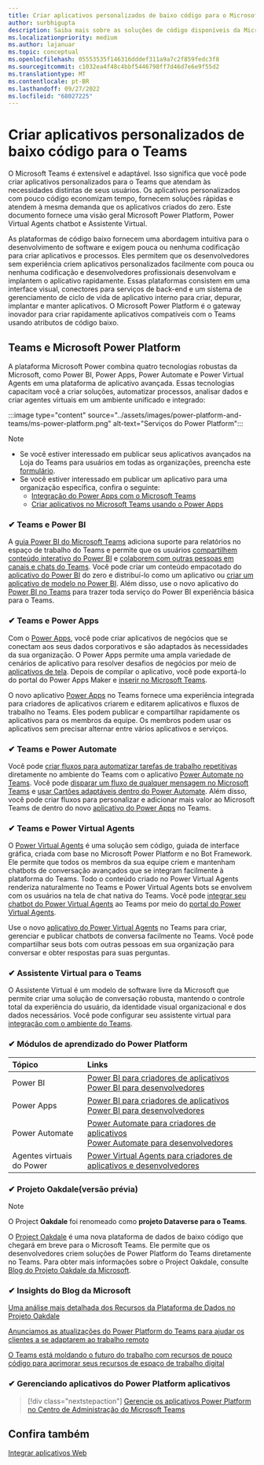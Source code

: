 ```yaml
---
title: Criar aplicativos personalizados de baixo código para o Microsoft Teams
author: surbhigupta
description: Saiba mais sobre as soluções de código disponíveis da Microsoft baixa e nenhuma solução de código com o Teams e o Microsoft Power Platform.
ms.localizationpriority: medium
ms.author: lajanuar
ms.topic: conceptual
ms.openlocfilehash: 05553535f146316dddef311a9a7c2f859fedc3f8
ms.sourcegitcommit: c1032ea4f48c4bbf5446798ff7d46d7e6e9f55d2
ms.translationtype: MT
ms.contentlocale: pt-BR
ms.lasthandoff: 09/27/2022
ms.locfileid: "68027225"
---
```

# <a name="create-low-code-custom-apps-for-teams"></a>Criar aplicativos personalizados de baixo código para o Teams

O Microsoft Teams é extensível e adaptável. Isso significa que você pode criar aplicativos personalizados para o Teams que atendam às necessidades distintas de seus usuários. Os aplicativos personalizados com pouco código economizam tempo, fornecem soluções rápidas e atendem à mesma demanda que os aplicativos criados do zero. Este documento fornece uma visão geral Microsoft Power Platform, Power Virtual Agents chatbot e Assistente Virtual.

As plataformas de código baixo fornecem uma abordagem intuitiva para o desenvolvimento de software e exigem pouca ou nenhuma codificação para criar aplicativos e processos. Eles permitem que os desenvolvedores sem experiência criem aplicativos personalizados facilmente com pouca ou nenhuma codificação e desenvolvedores profissionais desenvolvam e implantem o aplicativo rapidamente. Essas plataformas consistem em uma interface visual, conectores para serviços de back-end e um sistema de gerenciamento de ciclo de vida de aplicativo interno para criar, depurar, implantar e manter aplicativos. O Microsoft Power Platform é o gateway inovador para criar rapidamente aplicativos compatíveis com o Teams usando atributos de código baixo.

## <a name="teams-and-microsoft-power-platform"></a>Teams e Microsoft Power Platform

A plataforma Microsoft Power combina quatro tecnologias robustas da Microsoft, como Power BI, Power Apps, Power Automate e Power Virtual Agents em uma plataforma de aplicativo avançada. Essas tecnologias capacitam você a criar soluções, automatizar processos, analisar dados e criar agentes virtuais em um ambiente unificado e integrado:

:::image type="content" source="../assets/images/power-platform-and-teams/ms-power-platform.png" alt-text="Serviços do Power Platform":::

> [!NOTE]
>
> - Se você estiver interessado em publicar seus aplicativos avançados na Loja do Teams para usuários em todas as organizações, preencha este [formulário](https://go.microsoft.com/fwlink/?linkid=2204468).
> - Se você estiver interessado em publicar um aplicativo para uma organização específica, confira o seguinte:
>   - [Integração do Power Apps com o Microsoft Teams](/power-apps/teams/overview)
>   - [Criar aplicativos no Microsoft Teams usando o Power Apps](/power-apps/teams/create-apps-overview)

### <a name="-teams-and-power-bi"></a>✔ Teams e Power BI

A [guia Power BI do Microsoft Teams](https://powerbi.microsoft.com/blog/announcing-new-power-bi-tab-for-microsoft-teams/) adiciona suporte para relatórios no espaço de trabalho do Teams e permite que os usuários [compartilhem conteúdo interativo do Power BI](/power-bi/collaborate-share/service-embed-report-microsoft-teams) e [colaborem com outras pessoas em canais e chats do Teams](/power-bi/collaborate-share/service-collaborate-microsoft-teams). Você pode criar um conteúdo empacotado do [aplicativo do Power BI](/power-bi/collaborate-share/service-create-distribute-apps) do zero e distribuí-lo como um aplicativo ou [criar um aplicativo de modelo no Power BI](/power-bi/connect-data/service-template-apps-create). Além disso, use o novo aplicativo do [Power BI no Teams](https://go.microsoft.com/fwlink/?linkid=2143643) para trazer toda serviço do Power BI experiência básica para o Teams.

### <a name="-teams-and-power-apps"></a>✔ Teams e Power Apps

Com o [Power Apps](/powerapps/powerapps-overview), você pode criar aplicativos de negócios que se conectam aos seus dados corporativos e são adaptados às necessidades da sua organização.  O Power Apps permite uma ampla variedade de cenários de aplicativo para resolver desafios de negócios por meio de [aplicativos de tela](/powerapps/maker/#canvas-apps). Depois de compilar o aplicativo, você pode exportá-lo do portal do Power Apps Maker e [inserir no Microsoft Teams](/power-platform/admin/embed-app-teams).

O novo aplicativo [Power Apps](https://go.microsoft.com/fwlink/?linkid=2143374) no Teams fornece uma experiência integrada para criadores de aplicativos criarem e editarem aplicativos e fluxos de trabalho no Teams. Eles podem publicar e compartilhar rapidamente os aplicativos para os membros da equipe. Os membros podem usar os aplicativos sem precisar alternar entre vários aplicativos e serviços.

### <a name="-teams-and-power-automate"></a>✔ Teams e Power Automate

Você pode [criar fluxos para automatizar tarefas de trabalho repetitivas](https://flow.microsoft.com/connectors/shared_teams/microsoft-teams/) diretamente no ambiente do Teams com o aplicativo [Power Automate no Teams](/power-automate/teams/install-teams-app). Você pode [disparar um fluxo de qualquer mensagem no Microsoft Teams](/power-automate/trigger-flow-teams-message) e [usar Cartões adaptáveis dentro do Power Automate](/power-automate/create-adaptive-cards). Além disso, você pode criar fluxos para personalizar e adicionar mais valor ao Microsoft Teams de dentro do novo [aplicativo do Power Apps](https://go.microsoft.com/fwlink/?linkid=2143539) no Teams.

### <a name="-teams-and-power-virtual-agents"></a>✔ Teams e Power Virtual Agents

O [Power Virtual Agents](/power-virtual-agents/fundamentals-what-is-power-virtual-agents) é uma solução sem código, guiada de interface gráfica, criada com base no Microsoft Power Platform e no Bot Framework. Ele permite que todos os membros da sua equipe criem e mantenham chatbots de conversação avançados que se integram facilmente à plataforma do Teams. Todo o conteúdo criado no Power Virtual Agents renderiza naturalmente no Teams e Power Virtual Agents bots se envolvem com os usuários na tela de chat nativa do Teams. Você pode [integrar seu chatbot do Power Virtual Agents](/power-virtual-agents/publication-add-bot-to-microsoft-teams) ao Teams por meio do [portal do Power Virtual Agents](https://powervirtualagents.microsoft.com).

Use o novo [aplicativo do Power Virtual Agents](https://aka.ms/pva-teams-docs) no Teams para criar, gerenciar e publicar chatbots de conversa facilmente no Teams. Você pode compartilhar seus bots com outras pessoas em sua organização para conversar e obter respostas para suas perguntas.

### <a name="-virtual-assistant-for-teams"></a>✔ Assistente Virtual para o Teams

O Assistente Virtual é um modelo de software livre da Microsoft que permite criar uma solução de conversação robusta, mantendo o controle total da experiência do usuário, da identidade visual organizacional e dos dados necessários. Você pode configurar seu assistente virtual para [integração com o ambiente do Teams](https://microsoft.github.io/botframework-solutions/clients-and-channels/tutorials/enable-teams/1-intro).

### <a name="-power-platform-learn-modules"></a>✔ Módulos de aprendizado do Power Platform

|  Tópico  |  Links  |
|:---------|:----------------------|
|Power BI|[Power BI para criadores de aplicativos](/training/browse/?expanded=power-platform&products=power-bi&roles=maker)</br>[Power BI para desenvolvedores](/training/browse/?expanded=power-platform&products=power-bi&roles=developer)|
|Power Apps|[Power BI para criadores de aplicativos](/training/browse/?products=power-apps&roles=maker)</br>[Power BI para desenvolvedores](/training/browse/?products=power-apps)|
|Power Automate|[Power Automate para criadores de aplicativos](/training/browse/?expanded=power-platform&products=power-automate&roles=maker)</br>[Power Automate para desenvolvedores](/training/browse/?expanded=power-platform&products=power-automate&roles=developer)|
|Agentes virtuais do Power|[Power Virtual Agents para criadores de aplicativos e desenvolvedores](/training/browse/?products=power-virtual-agents&expanded=power-platform&roles=maker)|

### <a name="-project-oakdale-preview"></a>✔ Projeto Oakdale(versão prévia)

> [!NOTE]
> O Project **Oakdale** foi renomeado como **projeto Dataverse para o Teams**.

O [Project Oakdale](https://techcommunity.microsoft.com/t5/microsoft-teams-blog/teams-is-shaping-the-future-of-work-with-low-code-features-to/ba-p/1507180
) é uma nova plataforma de dados de baixo código que chegará em breve para o Microsoft Teams. Ele permite que os desenvolvedores criem soluções de Power Platform do Teams diretamente no Teams. Para obter mais informações sobre o Project Oakdale, consulte [Blog do Projeto Oakdale da Microsoft](https://powerapps.microsoft.com/blog/introducing-project-oakdale-a-new-low-code-data-platform-for-microsoft-teams).

### <a name="-microsoft-blog-insights"></a>✔ Insights do Blog da Microsoft

[Uma análise mais detalhada dos Recursos da Plataforma de Dados no Projeto Oakdale](https://powerapps.microsoft.com/blog/a-closer-look-at-data-platform-capabilities-in-project-oakdale/)

[Anunciamos as atualizações do Power Platform do Teams para ajudar os clientes a se adaptarem ao trabalho remoto](https://cloudblogs.microsoft.com/powerplatform/2020/05/19/announcing-power-platform-and-teams-updates-to-help-customers-adapt-to-remote-work/)

[O Teams está moldando o futuro do trabalho com recursos de pouco código para aprimorar seus recursos de espaço de trabalho digital](https://techcommunity.microsoft.com/t5/microsoft-teams-blog/teams-is-shaping-the-future-of-work-with-low-code-features-to/ba-p/1507180)

### <a name="-managing-power-platform-apps"></a>✔ Gerenciando aplicativos do Power Platform aplicativos

> [!div class="nextstepaction"]
> [Gerencie os aplicativos Power Platform no Centro de Administração do Microsoft Teams](/microsoftteams/manage-power-platform-apps)

## <a name="see-also"></a>Confira também

[Integrar aplicativos Web](~/samples/integrate-web-apps-overview.md)
